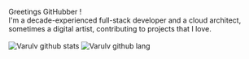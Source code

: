 Greetings GitHubber !  <br/>
I'm a decade-experienced full-stack developer and a cloud architect, sometimes a digital artist, contributing to projects that I love.<br/><br>
![Varulv github stats](https://anasgamrani.vercel.app/api?username=Varulv1997&theme=synthwave&show_icons=true)
![Varulv github lang](https://anasgamrani.vercel.app/api/top-langs/?username=Varulv1997&hide=php,css&langs_count=8&layout=compact&theme=synthwave)

